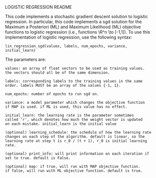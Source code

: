 LOGISTIC REGRESSION README

This code implements a stochastic gradient descent solution to
logistic regression. In particular, this code implements a sgd solution
for the Maximum a Posteriori (ML) and Maximum Likelihood (ML) objective
functions to logistic regression (i.e., functions \R^n \to [-1,1]). To
use this implementation of logistic regression, use the following
syntax:

    lin_regression_sgd(values, labels, num_epochs, variance, initial_learn)

The parameters are:

    values: an array of float vectors to be used as training values. 
    the vectors should all be of the same dimension.

    labels: corresponding labels to the training values in the same
    order. labels MUST be an array of the values {-1, 1}. 

    num_epochs: number of epochs to run sgd on.

    variance: a model parameter which changes the objective function
    if MAP is used. if ML is used, this value has no effect.

    initial_learn: the learning rate is the parameter sometimes 
    called 'r', which denotes how much the weight vector is updated 
    on each mistake. initial_learn is the initial value

    (optional) learning_schedule: the schedule of how the learning rate
    changes on each step of the algorithm. default is linear, so the
    learning rate at step t is r_0 / (t + 1), r_0 is initial learning rate.

    (optional) print_info: will print information on each iteration if
    set to true. default is False.

    (optional) map: if true, will run with MAP objective function. 
    if false, will run with ML objective function. default is true.